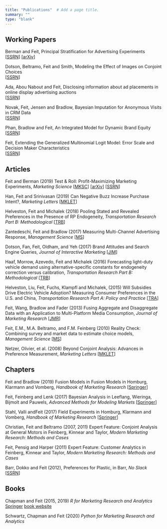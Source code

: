 ```yaml
---
title: "Publications"  # Add a page title.
summary: ""
type: "blank"  
---
```


## Working Papers
Berman and Feit, Principal Stratification for Advertising Experiments  
[[SSRN](https://papers.ssrn.com/sol3/papers.cfm?abstract_id=3140631)] [[arXiv](https://arxiv.org/abs/1911.08438)]   

Dotson, Beltramo, Feit and Smith, Modeling the Effect of Images on Conjoint Choices  
[[SSRN](https://papers.ssrn.com/sol3/papers.cfm?abstract_id=2282570)]   

Ada, Abou Nabout and Feit, Disclosing information about ad placements in online display advertising auctions  
[[SSRN](https://papers.ssrn.com/sol3/papers.cfm?abstract_id=3432728)]  

Novak, Feit, Jensen and Bradlow, Bayesian Imputation for Anonymous Visits in CRM Data  
[[SSRN](https://papers.ssrn.com/sol3/papers.cfm?abstract_id=2700347)]

Phan, Bradlow and Feit, An Integrated Model for Dynamic Brand Equity  
[[SSRN](https://papers.ssrn.com/sol3/papers.cfm?abstract_id=2783557)]

Feit, Extending the Generalized Multinomial Logit Model: Error Scale and Decision Maker Characteristics  
[[SSRN](https://papers.ssrn.com/sol3/papers.cfm?abstract_id=1566068)]  

## Articles
Feit and Berman (2019) Test & Roll: Profit-Maximizing Marketing Experiments, *Marketing Science* [[MKSC](https://doi.org/abs/10.1287/mksc.2019.1194)] [[arXiv](https://arxiv.org/abs/1811.00457)] [[SSRN](https://papers.ssrn.com/sol3/papers.cfm?abstract_id=3274875)]

Han, Feit and Srinivasan (2019) Can Negative Buzz Increase Purchase Intent?, *Marketing Letters* [[MKLET](https://doi.org/10.1007/s11002-019-09501-y)]

Helveston, Feit and Michalek (2018) Pooling Stated and Revealed Preferences in the Presence of RP Endogeneity, *Transportation Research Part B: Methodological* [[TRB](https://doi.org/10.1016/j.trb.2018.01.010)]

Zantedeschi, Feit and Bradlow (2017) Measuring Multi-Channel Advertising Response, *Management Science* [[MS](https://doi.org/10.1287/mnsc.2016.2451)] 

Dotson, Fan, Feit,  Oldham, and Yeh (2017) Brand Attitudes and Search Engine Queries, *Journal of Interactive Marketing*   [[JIM](https://doi.org/10.1016/j.intmar.2016.10.002)]

Haaf, Morrow, Azevedo, Feit and  Michalek (2016) Forecasting light-duty vehicle demand using alternative-specific constants for endogeneity correction versus calibration, *Transportation Research Part B: Methodological* [[TRB](https://doi.org/10.1016/j.trb.2015.11.012)]

Helveston, Liu, Feit, Fuchs, Klampfl and Michalek, (2015) Will Subsidies Drive Electric Vehicle Adoption? Measuring Consumer Preferences in the U.S. and China, *Transportation Research Part A: Policy and Practice* [[TRA](https://doi.org/10.1016/j.tra.2015.01.002)]

Feit, Wang, Bradlow and Fader (2013) Fusing Aggregate and Disaggregate Data with an Application to Multi-Platform Media Consumption, *Journal of Marketing Research* [[JMR](https://doi.org/10.1509/jmr.11.0431)]

Feit, E.M., M.A. Beltramo, and F.M. Feinberg (2010) Reality Check: Combining survey and market data to estimate choice models, *Management Science*  [[MS](https://doi.org/10.1287/mnsc.1090.1136)]

Netzer, Olivier, et al. (2008) Beyond Conjoint Analysis: Advances in Preference Measurement, *Marketing Letters* [[MKLET](https://doi.org/10.1007/s11002-008-9046-1)]

## Chapters
Feit and Bradlow (2019) Fusion Models in Fusion Models in Homburg, Klarmann and Vomberg, *Handbook of Marketing Research*  [[Springer](https://doi.org/10.1007/978-3-319-05542-8_9-1)]

Feit, Feinberg and Lenk (2017) Bayesian Analysis in Leeflang, Wieringa, Bijmolt and Pauwels, *Advanced Methods for Modeling Markets* [[Springer](https://doi.org/10.1007/978-3-319-53469-5)]

Stahl, Valli andFeit (2017) Field Experiments in Homburg, Klarmann and Vomberg, *Handbook of Marketing Research* [[Springer](https://doi.org/10.1007/978-3-319-05542-8_3-1)]

Christian, Feit and Beltramo (2007, 2011) Expert Feature: Conjoint Analysis at General Motors in Feinberg, Kinnear and Taylor, *Modern Marketing Research: Methods and Cases*

Feit, Pensig and Harper (2011) Expert Feature: Customer Analytics in Feinberg, Kinnear and Taylor, *Modern Marketing Research: Methods and Cases*

Barr, Dokko and Feit (2012), Preferences for Plastic, in Barr, *No Slack* [[SSRN](https://papers.ssrn.com/sol3/papers.cfm?abstract_id=1810082)]


## Books
Chapman and Feit (2015, 2019) *R for Marketing Research and Analytics* [Springer](https://doi.org/10.1007/978-3-319-14436-8) [book website](http://r-marketing.r-forge.r-project.org/)

Schwartz, Chapman and Feit (2020) *Python for Marketing Research and Analytics*


